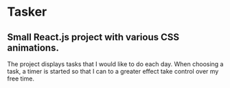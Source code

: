 # Tasker

## Small React.js project with various CSS animations.

The project displays tasks that I would like to do each day. When choosing a task, a timer is started so that I can to a greater effect take control over my free time.
